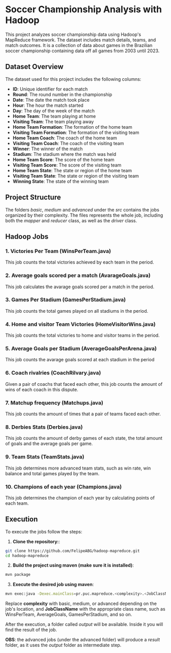 # Soccer Championship Analysis with Hadoop

This project analyzes soccer championship data using Hadoop's MapReduce framework. The dataset includes match details, teams, and match outcomes. It is a collection of data about games in the Brazilian soccer championship containing data off all games from 2003 until 2023.

## Dataset Overview

The dataset used for this project includes the following columns:

- **ID**: Unique identifier for each match
- **Round**: The round number in the championship
- **Date**: The date the match took place
- **Hour**: The hour the match started
- **Day**: The day of the week of the match
- **Home Team**: The team playing at home
- **Visiting Team**: The team playing away
- **Home Team Formation**: The formation of the home team
- **Visiting Team Formation**: The formation of the visiting team
- **Home Team Coach**: The coach of the home team
- **Visiting Team Coach**: The coach of the visiting team
- **Winner**: The winner of the match
- **Stadium**: The stadium where the match was held
- **Home Team Score**: The score of the home team
- **Visiting Team Score**: The score of the visiting team
- **Home Team State**: The state or region of the home team
- **Visiting Team State**: The state or region of the visiting team
- **Winning State**: The state of the winning team

## Project Structure

The folders _basic_, _medium_ and _advanced_ under the _src_ contains the jobs organized by their complexity. The files represents the whole job, including both the _mapper_ and _reducer_ class, as well as the _driver_ class.

## Hadoop Jobs

### 1. Victories Per Team (WinsPerTeam.java)

This job counts the total victories achieved by each team in the period.

### 2. Average goals scored per a match (AvarageGoals.java)

This job calculates the avarage goals scored per a match in the period.

### 3. Games Per Stadium (GamesPerStadium.java)

This job counts the total games played on all stadiums in the period.

### 4. Home and visitor Team Victories (HomeVisitorWins.java)

This job counts the total victories to home and visitor teams in the period.

### 5. Average Goals per Stadium (AverageGoalsPerArena.java)

This job counts the avarage goals scored at each stadium in the period

### 6. Coach rivalries (CoachRilvary.java)

Given a pair of coachs that faced each other, this job counts the amount of wins of each coach in this dispute.

### 7. Matchup frequency (Matchups.java)

This job counts the amount of times that a pair of teams faced each other.

### 8. Derbies Stats (Derbies.java)

This job counts the amount of derby games of each state, the total amount of goals and the average goals per game.

### 9. Team Stats (TeamStats.java)

This job determines more advanced team stats, such as win rate, win balance and total games played by the team.

### 10. Champions of each year (Champions.java)

This job determines the champion of each year by calculating points of each team.

## Execution

To execute the jobs follow the steps:

1. **Clone the repository:**:

```bash
git clone https://github.com/FelipeABG/hadoop-mapreduce.git
cd hadoop-mapreduce
```

2. **Build the project using maven (make sure it is installed)**:

```bash
mvn package
```

3. **Execute the desired job using maven**:

```bash
mvn exec:java -Dexec.mainClass=pr.puc.mapreduce.<complexity>.<JobClassName> -Dexec.classpathScope=compile
```

Replace **complexity** with basic, medium, or advanced depending on the job's location, and **JobClassName** with the appropriate class name, such as WinsPerTeam, AverageGoals, GamesPerStadium, and so on.

After the execution, a folder called _output_ will be available. Inside it you will find the result of the job.

**OBS**: the advanced jobs (under the advanced folder) will produce a _result_ folder, as it uses the _output_ folder as intermediate step.
